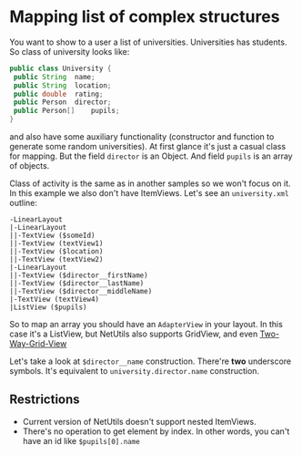 Mapping list of complex structures
======
You want to show to a user a list of universities. Universities has students. So class of university looks like:

```java
public class University {
 public String	name;
 public String	location;
 public double	rating;
 public Person	director;
 public Person[]	pupils;
}
```

and also have some auxiliary functionality (constructor and function to generate some random universities). At first glance it's just a casual class for mapping. But the field `director` is an Object. And field `pupils` is an array of objects.

Class of activity is the same as in another samples so we won't focus on it. In this example we also don't have ItemViews. Let's see an ```university.xml``` outline:

```
-LinearLayout
|-LinearLayout
||-TextView ($someId)
||-TextView (textView1)
||-TextView ($location)
||-TextView (textView2)
|-LinearLayout
||-TextView ($director__firstName)
||-TextView ($director__lastName)
||-TextView ($director__middleName)
|-TextView (textView4)
|ListView ($pupils)
```

So to map an array you should have an ```AdapterView``` in your layout. In this case it's a ListView, but NetUtils also supports GridView, and even [Two-Way-Grid-View](https://github.com/jess-anders/two-way-gridview)

Let's take a look at ```$director__name``` construction. There're **two** underscore symbols. It's equivalent to ```university.director.name``` construction. 

## Restrictions
* Current version of NetUtils doesn't support nested ItemViews.
* There's no operation to get element by index. In other words, you can't have an id like `$pupils[0].name`